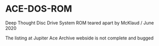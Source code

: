 # ACE-DOS-ROM
Deep Thought Disc Drive System ROM teared apart
by McKlaud / June 2020

The listing at Jupiter Ace Archive webside is not complete and bugged
